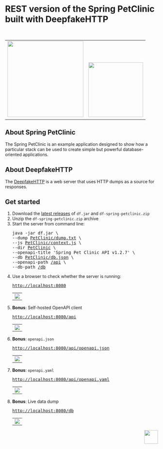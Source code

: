 <h1 id="start">REST version of the Spring PetClinic built with DeepfakeHTTP</h1>
<p id="start" align="center">
<br>
<table align="center"><tr><td>
<a href="#start"><img width="250rem" src="https://raw.githubusercontent.com/xnbox/DeepfakeHTTP/main/PetClinic/README/pets.png"></a>&nbsp;&nbsp;&nbsp;
<a href="#start"><img width="180rem" src="https://raw.githubusercontent.com/xnbox/DeepfakeHTTP/main/img/df.png"></a>

</td></tr></table>
</p>

<h2>About Spring PetClinic</h2>
The Spring PetClinic is an example application designed to show how a particular stack can be used to create simple but powerful database-oriented applications.

<h2>About DeepfakeHTTP</h2>
The <a href="https://github.com/xnbox/DeepfakeHTTP">DeepfakeHTTP</a> is a web server that uses HTTP dumps as a source for responses.

<h2>Get started</h2>

<ol>
    <li>Download the <a href="https://github.com/xnbox/DeepfakeHTTP/releases/latest">latest releases</a> of <code>df.jar</code> and <code>df-spring-petclinic.zip</code></li>
    <li>Unzip the <code>df-spring-petclinic.zip</code> archive</li>
<li>Start the server from command line:

<pre>
java -jar df.jar \
--dump <a href="https://github.com/xnbox/DeepfakeHTTP/blob/main/PetClinic/dump.txt">PetClinic/dump.txt</a> \
--js <a href="https://github.com/xnbox/DeepfakeHTTP/blob/main/PetClinic/context.js">PetClinic/context.js</a> \
--dir <a href="https://github.com/xnbox/DeepfakeHTTP/tree/main/PetClinic">PetClinic</a> \
--openapi-title 'Spring Pet Clinic API v1.2.7' \
--db <a href="https://github.com/xnbox/DeepfakeHTTP/blob/main/PetClinic/db.json">PetClinic/db.json</a> \
--openapi-path <a href="#api">/api</a> \
--db-path <a href="#db">/db</a>
</pre>

</li>

<li>Use a browser to check whether the server is running:
<br>
<pre><a href="http://localhost:8080">http://localhost:8080</a></pre>
<table><tr><td>
<img src="https://raw.githubusercontent.com/xnbox/DeepfakeHTTP/main/PetClinic/README/petclinic-screenshots/1.png">
</td></tr></table>
</li>
</li>

<li><strong>Bonus</strong>: Self-hosted OpenAPI client
<br>
<pre id="api"><a href="http://localhost:8080/api">http://localhost:8080/api</a></pre>
<table><tr><td>
<img src="https://raw.githubusercontent.com/xnbox/DeepfakeHTTP/main/PetClinic/README/petclinic-screenshots/2.png">
</td></tr></table>
</li>

<li><strong>Bonus</strong>: <code>openapi.json</code>
<br>
<pre><a href="http://localhost:8080/api/openapi.json">http://localhost:8080/api/openapi.json</a></pre>
<table><tr><td>
<img src="https://raw.githubusercontent.com/xnbox/DeepfakeHTTP/main/PetClinic/README/petclinic-screenshots/3.png">
</td></tr></table>
</li>

<li><strong>Bonus</strong>: <code>openapi.yaml</code>
<br>
<pre><a href="http://localhost:8080/api/openapi.yaml">http://localhost:8080/api/openapi.yaml</a></pre>
<table><tr><td>
<img src="https://raw.githubusercontent.com/xnbox/DeepfakeHTTP/main/PetClinic/README/petclinic-screenshots/4.png">
</td></tr></table>
</li>

<li><strong>Bonus</strong>: Live data dump
<br>
<pre id="db"><a href="http://localhost:8080/db">http://localhost:8080/db</a></pre>
<table><tr><td>
<img src="https://raw.githubusercontent.com/xnbox/DeepfakeHTTP/main/PetClinic/README/petclinic-screenshots/5.png">
</td></tr></table>
</li>

</ol>

<p align="right"><a href="#start"><img width="45rem" src="https://raw.githubusercontent.com/xnbox/DeepfakeHTTP/main/img/top.png"></a></p>
